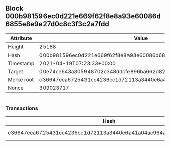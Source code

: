 ## Block 000b981596ec0d221e669f62f8e8a93e60086d6855e8e9e27d0c8c3f3c2a7fdd

Attribute | Value
--- | ---
Height | 25188
Hash | 000b981596ec0d221e669f62f8e8a93e60086d6855e8e9e27d0c8c3f3c2a7fdd
Timestamp | 2021-04-19T07:23:33+00:00
Target | 00e74ce643a305948702c348ddcfe896ba662d82c1a228faf4ad12250f07334e
Merke root | c36647eea6725431cc4236cc1d72113a3440e6a41a04ac964a07ee4744282a2d
Nonce | 309023717

```

```

### Transactions

Hash | Amount
--- | ---
[c36647eea6725431cc4236cc1d72113a3440e6a41a04ac964a07ee4744282a2d](c36647eea6725431cc4236cc1d72113a3440e6a41a04ac964a07ee4744282a2d.md) | 10.00000000 SKEPTI 

